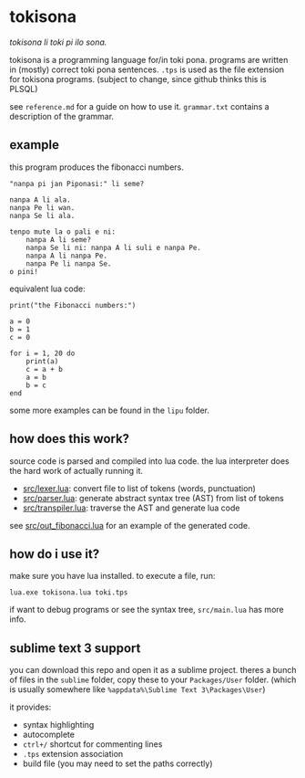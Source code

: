# tokisona
_tokisona li toki pi ilo sona._

tokisona is a programming language for/in toki pona. programs are written in (mostly) correct toki pona sentences. `.tps` is used as the file extension for tokisona programs. (subject to change, since github thinks this is PLSQL)

see `reference.md` for a guide on how to use it. `grammar.txt` contains a description of the grammar.

## example
this program produces the fibonacci numbers.

	"nanpa pi jan Piponasi:" li seme?

	nanpa A li ala.
	nanpa Pe li wan.
	nanpa Se li ala.

	tenpo mute la o pali e ni:
		nanpa A li seme?
		nanpa Se li ni: nanpa A li suli e nanpa Pe.
		nanpa A li nanpa Pe.
		nanpa Pe li nanpa Se.
	o pini!

equivalent lua code:

	print("the Fibonacci numbers:")

	a = 0
	b = 1
	c = 0

	for i = 1, 20 do
		print(a)
		c = a + b
		a = b
		b = c
	end

some more examples can be found in the `lipu` folder.

## how does this work?
source code is parsed and compiled into lua code. the lua interpreter does the hard work of actually running it.

 * [src/lexer.lua](src/lexer.lua): convert file to list of tokens (words, punctuation)
 * [src/parser.lua](src/parser.lua): generate abstract syntax tree (AST) from list of tokens
 * [src/transpiler.lua](src/transpiler.lua): traverse the AST and generate lua code

see [src/out_fibonacci.lua](src/out_fibonacci.lua) for an example of the generated code.

## how do i use it?
make sure you have lua installed. to execute a file, run:

	lua.exe tokisona.lua toki.tps

if want to debug programs or see the syntax tree, `src/main.lua` has more info.

## sublime text 3 support
you can download this repo and open it as a sublime project.
theres a bunch of files in the `sublime` folder, copy these to your `Packages/User` folder. (which is usually somewhere like `%appdata%\Sublime Text 3\Packages\User`)

it provides:
* syntax highlighting
* autocomplete
* `ctrl+/` shortcut for commenting lines
* `.tps` extension association
* build file (you may need to set the paths correctly)


